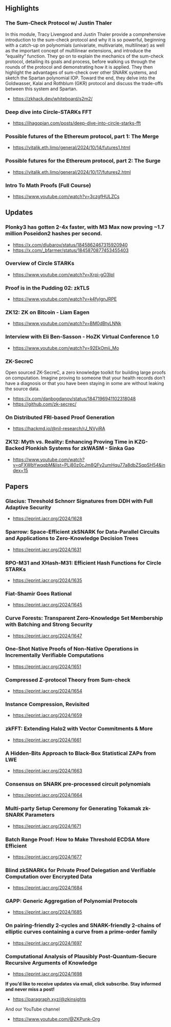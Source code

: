 ## Highlights
### The Sum-Check Protocol w/ Justin Thaler
In this module, Tracy Livengood and Justin Thaler provide a comprehensive introduction to the sum-check protocol and why it is so powerful, beginning with a catch-up on polynomials (univariate, multivariate, multilinear) as well as the important concept of multilinear extensions, and introduce the “equality” function. They go on to explain the mechanics of the sum-check protocol, detailing its goals and process, before walking us through the rounds of the protocol and demonstrating how it is applied. They then highlight the advantages of sum-check over other SNARK systems, and sketch the Spartan polynomial IOP. Toward the end, they delve into the Goldwasser, Kalai and Rothblum (GKR) protocol and discuss the trade-offs between this system and Spartan.
- <https://zkhack.dev/whiteboard/s2m2/>
### Deep dive into Circle-STARKs FFT
- <https://ihagopian.com/posts/deep-dive-into-circle-starks-fft>
### Possible futures of the Ethereum protocol, part 1: The Merge
- <https://vitalik.eth.limo/general/2024/10/14/futures1.html>
### Possible futures for the Ethereum protocol, part 2: The Surge
- <https://vitalik.eth.limo/general/2024/10/17/futures2.html>
### Intro To Math Proofs (Full Course)
- <https://www.youtube.com/watch?v=3czgfHULZCs>


## Updates
### Plonky3 has gotten 2-4x faster, with M3 Max now proving ~1.7 million Poseidon2 hashes per second.
- <https://x.com/dlubarov/status/1845862467315920940>
- <https://x.com/_bfarmer/status/1845870877453455403>
### Overview of Circle STARKs
- <https://www.youtube.com/watch?v=Xrpi-gO3IpI>
### Proof is in the Pudding 02: zkTLS
- <https://www.youtube.com/watch?v=k4fylgnJRPE>
### ZK12: ZK on Bitcoin - Liam Eagen
- <https://www.youtube.com/watch?v=BM0dBtyLNNk>
### Interview with Eli Ben-Sasson - HoZK Virtual Conference 1.0
- <https://www.youtube.com/watch?v=92EkOmij_Mo>
### ZK-SecreC
Open sourced ZK-SecreC, a zero knowledge toolkit for building large proofs on computation. Imagine proving to someone that your health records don't have a diagnosis or that you have been staying in some are without leaking the source data.
- <https://x.com/danbogdanov/status/1847196941102318048>
- <https://github.com/zk-secrec/>
### On Distributed FRI-based Proof Generation
- <https://hackmd.io/@nil-research/rJ_NVyiRA>
### ZK12: Myth vs. Reality: Enhancing Proving Time in KZG-Backed Plonkish Systems for zkWASM - Sinka Gao
- <https://www.youtube.com/watch?v=qFXWbYwqqbM&list=PLj80z0cJm8QFy2umHqu77a8dbZSqpSH54&index=15>
## Papers
### Glacius: Threshold Schnorr Signatures from DDH with Full Adaptive Security
- <https://eprint.iacr.org/2024/1628>
### Sparrow: Space-Efficient zkSNARK for Data-Parallel Circuits and Applications to Zero-Knowledge Decision Trees
- <https://eprint.iacr.org/2024/1631>
### RPO-M31 and XHash-M31: Efficient Hash Functions for Circle STARKs
- <https://eprint.iacr.org/2024/1635>
### Fiat-Shamir Goes Rational
- <https://eprint.iacr.org/2024/1645>
### Curve Forests: Transparent Zero-Knowledge Set Membership with Batching and Strong Security
- <https://eprint.iacr.org/2024/1647>
### One-Shot Native Proofs of Non-Native Operations in Incrementally Verifiable Computations
- <https://eprint.iacr.org/2024/1651>
### Compressed $\Sigma$-protocol Theory from Sum-check
- <https://eprint.iacr.org/2024/1654>
### Instance Compression, Revisited
- <https://eprint.iacr.org/2024/1659>
### zkFFT: Extending Halo2 with Vector Commitments & More
- <https://eprint.iacr.org/2024/1661>
### A Hidden-Bits Approach to Black-Box Statistical ZAPs from LWE
- <https://eprint.iacr.org/2024/1663>
### Consensus on SNARK pre-processed circuit polynomials
- <https://eprint.iacr.org/2024/1664>
### Multi-party Setup Ceremony for Generating Tokamak zk-SNARK Parameters
- <https://eprint.iacr.org/2024/1671>
### Batch Range Proof: How to Make Threshold ECDSA More Efficient
- <https://eprint.iacr.org/2024/1677>
### Blind zkSNARKs for Private Proof Delegation and Verifiable Computation over Encrypted Data
- <https://eprint.iacr.org/2024/1684>
### GAPP: Generic Aggregation of Polynomial Protocols
- <https://eprint.iacr.org/2024/1685>
### On pairing-friendly 2-cycles and SNARK-friendly 2-chains of elliptic curves containing a curve from a prime-order family
- <https://eprint.iacr.org/2024/1697>
### Computational Analysis of Plausibly Post-Quantum-Secure Recursive Arguments of Knowledge
- <https://eprint.iacr.org/2024/1698>


**If you’d like to receive updates via email, click subscribe. Stay informed and never miss a post!**

- <https://paragraph.xyz/@zkinsights>

And our YouTube channel
- <https://www.youtube.com/@ZKPunk-Org>
